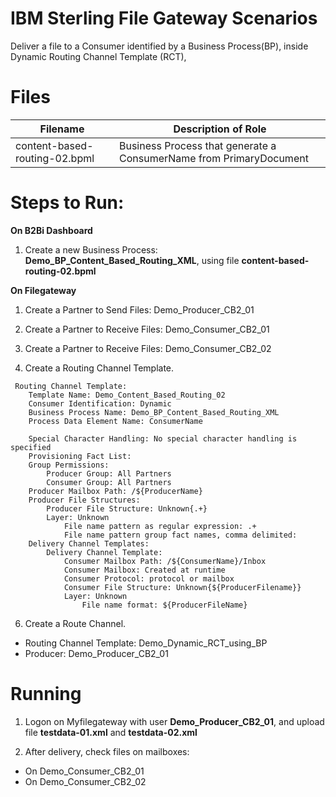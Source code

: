 # IBM Sterling File Gateway Scenarios

Deliver a file to a Consumer identified by a Business Process(BP), inside Dynamic Routing Channel Template (RCT), 


# Files

| Filename                        |            Description of Role                                          |
|---------------------------------|-------------------------------------------------------------------------|
| content-based-routing-02.bpml   |  Business Process that generate a ConsumerName from PrimaryDocument|


# Steps to Run:

**On B2Bi Dashboard**

1) Create a new Business Process: **Demo_BP_Content_Based_Routing_XML**, using file **content-based-routing-02.bpml** 


**On Filegateway**

1) Create a Partner to Send Files: Demo_Producer_CB2_01

2) Create a Partner to Receive Files: Demo_Consumer_CB2_01

3) Create a Partner to Receive Files: Demo_Consumer_CB2_02

4) Create a Routing Channel Template.

```
 Routing Channel Template:
    Template Name: Demo_Content_Based_Routing_02 
    Consumer Identification: Dynamic
    Business Process Name: Demo_BP_Content_Based_Routing_XML
    Process Data Element Name: ConsumerName

    Special Character Handling: No special character handling is specified
    Provisioning Fact List:
    Group Permissions:
        Producer Group: All Partners
        Consumer Group: All Partners
    Producer Mailbox Path: /${ProducerName}
    Producer File Structures:
        Producer File Structure: Unknown{.+}
        Layer: Unknown
            File name pattern as regular expression: .+
            File name pattern group fact names, comma delimited:
    Delivery Channel Templates:
        Delivery Channel Template:
            Consumer Mailbox Path: /${ConsumerName}/Inbox
            Consumer Mailbox: Created at runtime
            Consumer Protocol: protocol or mailbox
            Consumer File Structure: Unknown{${ProducerFilename}}
            Layer: Unknown
                File name format: ${ProducerFileName}
```

6) Create a Route Channel.

* Routing Channel Template: Demo_Dynamic_RCT_using_BP
* Producer: Demo_Producer_CB2_01

# Running

1) Logon on Myfilegateway with user **Demo_Producer_CB2_01**, and upload file **testdata-01.xml** and **testdata-02.xml**

2) After delivery, check files on mailboxes:

* On Demo_Consumer_CB2_01
* On Demo_Consumer_CB2_02
